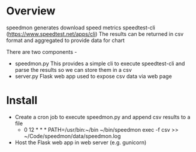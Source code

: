 # Overview

speedmon generates download speed metrics speedtest-cli (https://www.speedtest.net/apps/cli)
The results can be returned in csv format and aggregated to provide data for chart

There are two components - 
* speedmon.py
  This provides a simple cli to execute speedtest-cli and parse the results so we can store them in a csv
* server.py
  Flask web app used to expose csv data via web page

# Install

* Create a cron job to execute speedmon.py and append csv results to a file
  * 0 12 * * * PATH=/usr/bin:~/bin ~/bin/speedmon exec -f csv >> ~/Code/speedmon/data/speedmon.log
* Host the Flask web app in web server (e.g. gunicorn)



